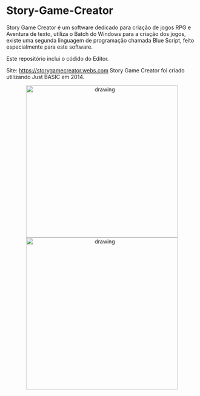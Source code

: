 # Story-Game-Creator
Story Game Creator é um software dedicado para criação de jogos RPG e Aventura de texto, utiliza o Batch do Windows para a criação dos jogos, existe uma segunda linguagem de programação chamada Blue Script, feito especialmente para este software.

Este repositório inclui o códido do Editor.

Site: https://storygamecreator.webs.com
Story Game Creator foi criado utilizando Just BASIC em 2014.


<p align="center">
<img src="https://mediaprocessor.websimages.com/width/696/crop/0,0,696x548/i.imgur.com/Rg5XGpX.pngg" alt="drawing" style="width:400px;"/> <img src="https://mediaprocessor.websimages.com/width/697/crop/0,0,697x550/i.imgur.com/cOiYYcF.png" alt="drawing" style="width:400px;"/>
</p>





